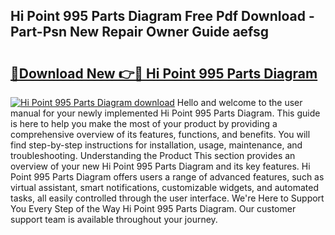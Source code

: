 ## Hi Point 995 Parts Diagram Free Pdf Download - Part-Psn New Repair Owner Guide aefsg

# <h2><a href="http://dfn8gp.blite.top/?on=Hi+Point+995+Parts+Diagram">🔗Download New 👉🔴 Hi Point 995 Parts Diagram</a></h2>

[![Hi Point 995 Parts Diagram download](https://i.imgur.com/lujVjoI.png)](http://dfn8gp.blite.top/?on=Hi+Point+995+Parts+Diagram)
Hello and welcome to the user manual for your newly implemented Hi Point 995 Parts Diagram. This guide is here to help you make the most of your product by providing a comprehensive overview of its features, functions, and benefits. You will find step-by-step instructions for installation, usage, maintenance, and troubleshooting. Understanding the Product This section provides an overview of your new Hi Point 995 Parts Diagram and its key features. Hi Point 995 Parts Diagram offers users a range of advanced features, such as virtual assistant, smart notifications, customizable widgets, and automated tasks, all easily controlled through the user interface. We're Here to Support You Every Step of the Way Hi Point 995 Parts Diagram. Our customer support team is available throughout your journey.
